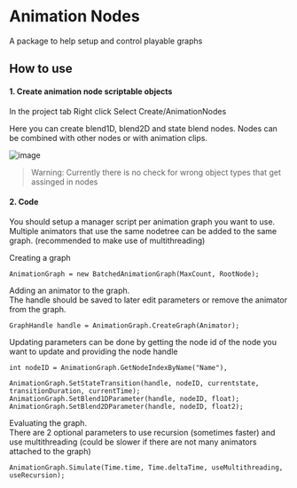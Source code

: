 # Animation Nodes
A package to help setup and control playable graphs

## How to use

#### 1. Create animation node scriptable objects
In the project tab 
Right click
Select Create/AnimationNodes

Here you can create blend1D, blend2D and state blend nodes.
Nodes can be combined with other nodes or with animation clips.

![image](https://github.com/JonathanWouters/AnimationNodes/assets/16886522/4e3f4e2c-a6ad-47a0-9b0b-cc82c97ad89d)


> Warning: Currently there is no check for wrong object types that get assinged in nodes

#### 2. Code
You should setup a manager script per animation graph you want to use.
Multiple animators that use the same nodetree can be added to the same graph. (recommended to make use of multithreading)

Creating a graph

    AnimationGraph = new BatchedAnimationGraph(MaxCount, RootNode);

Adding an animator to the graph.  \
The handle should be saved to later edit parameters or remove the animator from the graph.

    GraphHandle handle = AnimationGraph.CreateGraph(Animator);

Updating parameters can be done by getting the node id of the node you want to update and providing the node handle

    int nodeID = AnimationGraph.GetNodeIndexByName("Name"),
    
    AnimationGraph.SetStateTransition(handle, nodeID, currentstate, transitionDuration, currentTime);
    AnimationGraph.SetBlend1DParameter(handle, nodeID, float);
    AnimationGraph.SetBlend2DParameter(handle, nodeID, float2);

Evaluating the graph.  \
There are 2 optional parameters to use recursion (sometimes faster) and use multithreading (could be slower if there are not many animators attached to the graph)

    AnimationGraph.Simulate(Time.time, Time.deltaTime, useMultithreading, useRecursion);
  


